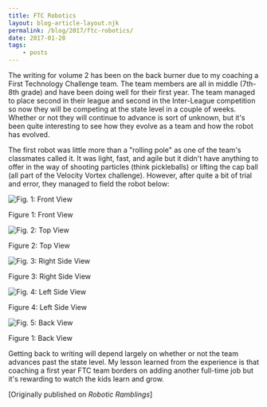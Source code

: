 ```yaml
---
title: FTC Robotics
layout: blog-article-layout.njk
permalink: /blog/2017/ftc-robotics/
date: 2017-01-28
tags:
    - posts
---
```


The writing for volume 2 has been on the back burner due to my coaching a First Technology Challenge team. The team members are all in middle (7th-8th grade) and have been doing well for their first year. The team managed to place second in their league and second in the Inter-League competition so now they will be competing at the state level in a couple of weeks. Whether or not they will continue to advance is sort of unknown, but it's been quite interesting to see how they evolve as a team and how the robot has evolved.

The first robot was little more than a "rolling pole" as one of the team's classmates called it. It was light, fast, and agile but it didn't have anything to offer in the way of shooting particles (think pickleballs) or lifting the cap ball (all part of the Velocity Vortex challenge). However, after quite a bit of trial and error, they managed to field the robot below:

<div class="center-div image-container">

![Fig. 1: Front View](/img/ftc-robotics/IMG_1934.jpg)

<figcaption>Figure 1: Front View</figcaption>

</div>

<div class="center-div image-container">

![Fig. 2: Top View](/img/ftc-robotics/IMG_1937.jpg)

<figcaption>Figure 2: Top View</figcaption>

</div>

<div class="center-div image-container">

![Fig. 3: Right Side View](/img/ftc-robotics/IMG_1933.jpg)

<figcaption>Figure 3: Right Side View</figcaption>

</div>

<div class="center-div image-container">

![Fig. 4: Left Side View](/img/ftc-robotics/IMG_1935.jpg)

<figcaption>Figure 4: Left Side View</figcaption>

</div>

<div class="center-div image-container">

![Fig. 5: Back View](/img/ftc-robotics/IMG_1936.jpg)

<figcaption>Figure 1: Back View</figcaption>

</div>

Getting back to writing will depend largely on whether or not the team advances past the state level. My lesson learned from the experience is that coaching a first year FTC team borders on adding another full-time job but it's rewarding to watch the kids learn and grow.

<div class="center-text">

[Originally published on _Robotic Ramblings_]

</div>